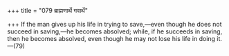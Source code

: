 +++
title = "079 ब्राह्मणार्थे गवार्थे"

+++
If the man gives up his life in trying to save,—even though he does not
succeed in saving,—he becomes absolved; while, if he succeeds in saving,
then he becomes absolved, even though he may not lose his life in doing
it.—(79)



